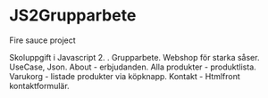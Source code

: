 # JS2Grupparbete
Fire sauce project

Skoluppgift i Javascript 2. . Grupparbete. Webshop för starka såser. UseCase, Json.
About - erbjudanden.
Alla produkter - produktlista.
Varukorg - listade produkter via köpknapp.
Kontakt - Htmlfront kontaktformulär.
